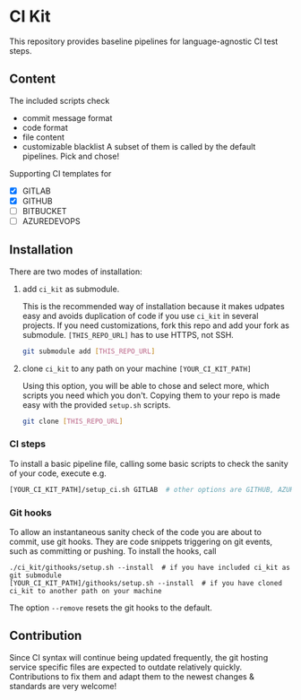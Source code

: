 # CI Kit

This repository provides baseline pipelines for language-agnostic CI test steps.


## Content
The included scripts check
* commit message format
* code format
* file content
* customizable blacklist
A subset of them is called by the default pipelines. Pick and chose!

Supporting CI templates for
- [x] GITLAB
- [x] GITHUB
- [ ] BITBUCKET
- [ ] AZUREDEVOPS

## Installation
There are two modes of installation:
1. add `ci_kit` as submodule.

    This is the recommended way of installation because it makes udpates easy and avoids duplication of code if you use `ci_kit` in several projects. If you need customizations, fork this repo and add your fork as submodule. `[THIS_REPO_URL]` has to use HTTPS, not SSH.
    ```bash
    git submodule add [THIS_REPO_URL]
    ```
2. clone `ci_kit` to any path on your machine `[YOUR_CI_KIT_PATH]`

    Using this option, you will be able to chose and select more, which scripts you need which you don't. Copying them to your repo is made easy with the provided `setup.sh` scripts.
    ```bash
    git clone [THIS_REPO_URL]
    ```

### CI steps
To install a basic pipeline file, calling some basic scripts to check the sanity of your code, execute e.g.
```bash
[YOUR_CI_KIT_PATH]/setup_ci.sh GITLAB  # other options are GITHUB, AZUREDEVOPS, BITBUCKET
```

### Git hooks
To allow an instantaneous sanity check of the code you are about to commit, use git hooks. They are code snippets triggering on git events, such as committing or pushing. To install the hooks, call
```
./ci_kit/githooks/setup.sh --install  # if you have included ci_kit as git submodule
[YOUR_CI_KIT_PATH]/githooks/setup.sh --install  # if you have cloned ci_kit to another path on your machine
```
The option `--remove` resets the git hooks to the default.

## Contribution
Since CI syntax will continue being updated frequently, the git hosting service specific files are expected to outdate relatively quickly. Contributions to fix them and adapt them to the newest changes & standards are very welcome!

